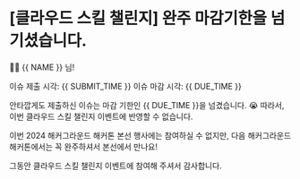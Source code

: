 # [클라우드 스킬 챌린지] 완주 마감기한을 넘기셨습니다. 

👋🏼 {{ NAME }} 님!

이슈 제출 시각: {{ SUBMIT_TIME }}
이슈 마감 시각: {{ DUE_TIME }}  

안타깝게도 제출하신 이슈는 마감 기한인 {{ DUE_TIME }}을 넘겼습니다. 😭 따라서, 이번 클라우드 스킬 챌린지 이벤트에 반영할 수 없습니다.

이번 2024 해커그라운드 해커톤 본선 행사에는 참여하실 수 없지만, 다음 해커그라운드 해커톤에서는 꼭 완주하셔서 본선에서 만나요!

그동안 클라우드 스킬 챌린지 이벤트에 참여해 주셔서 감사합니다.

